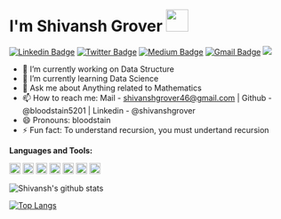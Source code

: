 # I'm Shivansh Grover <img src="https://media.tenor.com/images/3b388fe03da271d2674faf85eb7c3fcd/tenor.gif" width=40 height=40 /> 

[![Linkedin Badge](https://img.shields.io/badge/-ShivanshGrover-blue?style=social&logo=Linkedin&logoColor=blue&link=https://www.linkedin.com/in/shivanshgrover)](https://www.linkedin.com/in/shivanshgrover/)
[![Twitter Badge](https://img.shields.io/badge/-@bloodstain5201-1ca0f1?style=social&logo=twitter&logoColor=blue&link=https://twitter.com/bloodstain5201)](https://twitter.com/bloodstain5201)
[![Medium Badge](https://img.shields.io/badge/-@shivanshgrover46-03a57a?style=social&labelColor=black&logo=Medium&link=https://medium.com/@shivanshgrover46)](https://medium.com/@shivanshgrover46)
[![Gmail Badge](https://img.shields.io/badge/-GMail-c14438?style=social&logo=Gmail&logoColor=red&link=mailto:shivanshgrover46@gmail.com)](mailto:shivanshgrover46@gmail.com)
![](https://visitor-badge.glitch.me/badge?page_id=bloodstain5201.bloodstain5201)

- 🔭 I’m currently working on Data Structure
- 🌱 I’m currently learning Data Science
- 💬 Ask me about Anything related to Mathematics
- 📫 How to reach me: Mail - shivanshgrover46@gmail.com | Github - @bloodstain5201 | Linkedin - @shivanshgrover
- 😄 Pronouns: bloodstain
- ⚡ Fun fact: To understand recursion, you must undertand recursion

**Languages and Tools:**  

<code><img height="20" src="https://upload.wikimedia.org/wikipedia/commons/thumb/c/c3/Python-logo-notext.svg/165px-Python-logo-notext.svg.png"></code>
<code><img height="20" src="https://html5hive.org/wp-content/uploads/2014/06/js_800x800-619x619.jpg.webp"></code>
<code><img height="20" src="https://sentry.io/_assets/logos/django-f6f336cde20615169bbf4441c748188dd9903908bc6af952df3bd8f899c55a41.svg"></code>
<code><img height="20" src="https://cdn.worldvectorlogo.com/logos/adobe-xd.svg"></code>
<code><img height="20" src="https://cdn.worldvectorlogo.com/logos/flask.svg"></code>
<code><img height="20" src="https://cdn.worldvectorlogo.com/logos/c.svg"></code>
<code><img height="20" src="https://avatars3.githubusercontent.com/u/18133"></code>

![Shivansh's github stats](https://github-readme-stats.vercel.app/api?username=bloodstain5201&show_icons=true&theme=radical) 

[![Top Langs](https://github-readme-stats.vercel.app/api/top-langs/?username=bloodstain5201&layout=compact)](https://github.com/anuraghazra/github-readme-stats)
